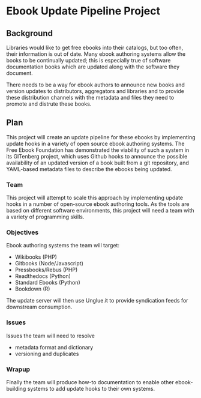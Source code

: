 # Ebook Update Pipeline Project

## Background

Libraries would like to get free ebooks into their catalogs, but too often, their information is out of date. Many ebook authoring systems allow the books to be continually updated; this is especially true of software documentation books which are updated along with the software they document.

There needs to be a way for ebook authors to announce new books and version updates to distributors, aggregators and libraries and to provide these distribution channels with the metadata and files they need to promote and distrute these books.

## Plan
This project will create an update pipeline for these ebooks by implementing update hooks in a variety of open source ebook authoring systems. The Free Ebook Foundation has demonstrated the viability of such a system in its GITenberg project, which uses Github hooks to announce the possible availability of an updated version of a book built from a git repository, and YAML-based metadata files to describe the ebooks being updated.

### Team
This project will attempt to scale this approach by implementing update hooks in a number of open-source ebook authoring tools. As the tools are based on different software environments, this project will need a team with a variety of programming skills.

### Objectives
Ebook authoring systems the team will target:
 - Wikibooks (PHP)
 - Gitbooks (Node/Javascript)
 - Pressbooks/Rebus (PHP)
 - Readthedocs (Python)
 - Standard Ebooks (Python)
 - Bookdown (R)

The update server will then use Unglue.it to provide syndication feeds for downstream consumption.

### Issues
Issues the team will need to resolve

 - metadata format and dictionary
 - versioning and duplicates

### Wrapup
Finally the team will produce how-to documentation to enable other ebook-building systems to add update hooks to their own systems.